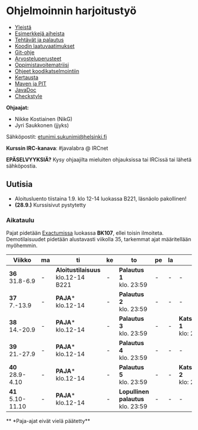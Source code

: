 ﻿# Ohjelmoinnin harjoitustyö
* [Yleistä](ohjeet/Yleistä.md)
* [Esimerkkejä aiheista](ohjeet/Esimerkkejä-aiheista.md)
* [Tehtävät ja palautus](ohjeet/Tehtävät-ja-palautus.md)
* [Koodin laatuvaatimukset](ohjeet/Koodin-laatuvaatimukset.md)
* [Git-ohje](ohjeet/Git-ohje.md)
* [Arvosteluperusteet](ohjeet/Arvosteluperusteet.md)
* [Oppimistavoitematriisi](http://www.cs.helsinki.fi/courses/58160/matriisi)
* [Ohjeet koodikatselmointiin](ohjeet/Koodikatselmointi.md)
* [Kertausta](ohjeet/Kertausta.md)
* [Maven ja PIT](ohjeet/Maven-ja-PIT.md)
* [JavaDoc](ohjeet/JavaDoc.md)
* [Checkstyle](ohjeet/Checkstyle.md)

**Ohjaajat:**
* Nikke Kostiainen (NikG)
* Jyri Saukkonen (jjyks)

Sähköpostit: etunimi.sukunimi@helsinki.fi

**Kurssin IRC-kanava**: 
\#javalabra @ IRCnet

**EPÄSELVYYKSIÄ?** Kysy ohjaajilta mieluiten ohjauksissa tai IRCissä tai lähetä sähköpostia.

## Uutisia

* Aloitusluento tiistaina 1.9. klo 12-14 luokassa B221, läsnäolo pakollinen!
* **(28.9.)** Kurssisivut pystytetty

### Aikataulu

Pajat pidetään [Exactumissa](http://www.helsinki.fi/teknos/opetustilat/kumpula/gh2b/default.htm) luokassa **BK107**, ellei toisin ilmoiteta. Demotilaisuudet pidetään alustavasti viikolla 35, tarkemmat ajat määritellään myöhemmin.

| Viikko | ma | ti | ke | to | pe | la | su |
| --- | --- | --- | --- | --- | --- | --- | --- |
| **36** <br> 31.8-6.9 |  -  |**Aloitustilaisuus**<br>klo.12-14<br>B221|  -  |  **Palautus 1** <br> klo. 23:59 |  -  |  -  |  -  |
| **37** <br> 7.-13.9 |  - |**PAJA*** <br>klo.12-14 <br>|  -  |  **Palautus 2** <br> klo. 23:59|  -  |  -  |  -  |
| **38** <br> 14.-20.9 |  - |**PAJA*** <br>klo.12-14 <br>|  -  |**Palautus 3** <br> klo. 23:59|  -  |  -  |**Katselmointi 1** <br> klo: 23:59  |
| **39** <br> 21.-27.9 |  - |**PAJA*** <br>klo.12-14 <br>|  -  |**Palautus 4** <br> klo. 23:59|   - |  -  |  -  | 
| **40** <br> 28.9-4.10 |  - |**PAJA*** <br>klo.12-14 <br>|  -  |**Palautus 5** <br> klo. 23:59|  -  |  -  |**Katselmointi 2** <br> klo: 23:59  |
| **41** <br> 5.10-11.10 |  - |**PAJA*** <br>klo.12-14 <br>|  -  | **Lopullinen palautus** <br> klo. 23:59|  -  |  -  |  -  |

** \*Paja-ajat eivät vielä päätetty**
